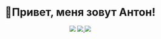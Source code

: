 <div id="header" align="center">
<h1>👋Привет, меня зовут Антон!</h1>
</div> 

<div align="center">
<img src="https://img.shields.io/badge/%D0%AF%D0%BD%D0%B4%D0%B5%D0%BA%D1%81_%D0%BF%D0%BE%D1%87%D1%82%D0%B0">
<a href ="https://t.me/Podval5575">
<img src="https://img.shields.io/badge/Telegram-2CA5E0?style=for-the-badge&logo=telegram&logoColor=white">
</a>
<img src="https://img.shields.io/badge/yan-2CA5E0?style=for-the-badge&logo=yandex&logoColor=white">
</div>